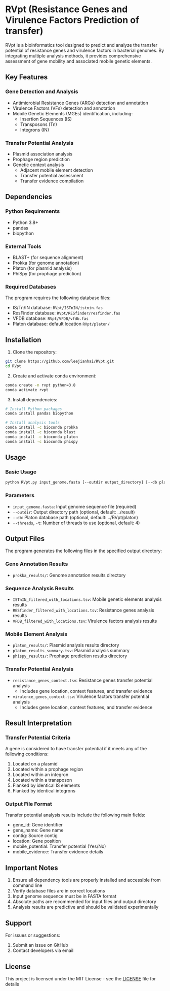 # RVpt (Resistance Genes and Virulence Factors Prediction of transfer)

RVpt is a bioinformatics tool designed to predict and analyze the transfer potential of resistance genes and virulence factors in bacterial genomes. By integrating multiple analysis methods, it provides comprehensive assessment of gene mobility and associated mobile genetic elements.

## Key Features

### Gene Detection and Analysis

- Antimicrobial Resistance Genes (ARGs) detection and annotation
- Virulence Factors (VFs) detection and annotation
- Mobile Genetic Elements (MGEs) identification, including:
  - Insertion Sequences (IS)
  - Transposons (Tn)
  - Integrons (IN)

### Transfer Potential Analysis

- Plasmid association analysis
- Prophage region prediction
- Genetic context analysis
  - Adjacent mobile element detection
  - Transfer potential assessment
  - Transfer evidence compilation

## Dependencies

### Python Requirements

- Python 3.8+
- pandas
- biopython

### External Tools

- BLAST+ (for sequence alignment)
- Prokka (for genome annotation)
- Platon (for plasmid analysis)
- PhiSpy (for prophage prediction)

### Required Databases

The program requires the following database files:

- IS/Tn/IN database: `RVpt/ISTnIN/istnin.fas`
- ResFinder database: `RVpt/RESfinder/resfinder.fas`
- VFDB database: `RVpt/VFDB/vfdb.fas`
- Platon database: default location `RVpt/platon/`

## Installation

1. Clone the repository:

```bash
git clone https://github.com/leejianhai/RVpt.git
cd RVpt
```

2. Create and activate conda environment:

```bash
conda create -n rvpt python=3.8
conda activate rvpt
```

3. Install dependencies:

```bash
# Install Python packages
conda install pandas biopython

# Install analysis tools
conda install -c bioconda prokka
conda install -c bioconda blast
conda install -c bioconda platon
conda install -c bioconda phispy
```

## Usage

### Basic Usage

```bash
python RVpt.py input_genome.fasta [--outdir output_directory] [--db platon_db_path] [--threads num_threads]
```

### Parameters

- `input_genome.fasta`: Input genome sequence file (required)
- `--outdir`: Output directory path (optional, default: ../result)
- `--db`: Platon database path (optional, default: ../RVpt/platon)
- `--threads`, `-t`: Number of threads to use (optional, default: 4)

## Output Files

The program generates the following files in the specified output directory:

### Gene Annotation Results

- `prokka_results/`: Genome annotation results directory

### Sequence Analysis Results

- `ISTnIN_filtered_with_locations.tsv`: Mobile genetic elements analysis results
- `RESfinder_filtered_with_locations.tsv`: Resistance genes analysis results
- `VFDB_filtered_with_locations.tsv`: Virulence factors analysis results

### Mobile Element Analysis

- `platon_results/`: Plasmid analysis results directory
- `platon_results_summary.tsv`: Plasmid analysis summary
- `phispy_results/`: Prophage prediction results directory

### Transfer Potential Analysis

- `resistance_genes_context.tsv`: Resistance genes transfer potential analysis
  - Includes gene location, context features, and transfer evidence
- `virulence_genes_context.tsv`: Virulence factors transfer potential analysis
  - Includes gene location, context features, and transfer evidence

## Result Interpretation

### Transfer Potential Criteria

A gene is considered to have transfer potential if it meets any of the following conditions:

1. Located on a plasmid
2. Located within a prophage region
3. Located within an integron
4. Located within a transposon
5. Flanked by identical IS elements
6. Flanked by identical integrons

### Output File Format

Transfer potential analysis results include the following main fields:

- gene_id: Gene identifier
- gene_name: Gene name
- contig: Source contig
- location: Gene position
- mobile_potential: Transfer potential (Yes/No)
- mobile_evidence: Transfer evidence details

## Important Notes

1. Ensure all dependency tools are properly installed and accessible from command line
2. Verify database files are in correct locations
3. Input genome sequence must be in FASTA format
4. Absolute paths are recommended for input files and output directory
5. Analysis results are predictive and should be validated experimentally

## Support

For issues or suggestions:

1. Submit an issue on GitHub
2. Contact developers via email

## License

This project is licensed under the MIT License - see the [LICENSE](LICENSE) file for details
